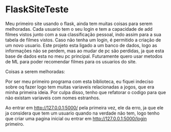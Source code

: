 # FlaskSiteTeste

Meu primeiro site usando o flask, ainda tem muitas coisas para serem melhoradas. 
Cada usuario tem o seu login e tem a capacidade de add filmes vistos junto com a sua classificação pessoal, indo assim para a sua tabela de filmes vistos. Caso não tenha um login, é permitido a criação de um novo usuario. Este projeto esta ligado a um banco de dados, logo as informações não se perdem, mas ao mudar de pc são perdidas, ja que esta base de dados esta no meu pc principal.
Futuramente quero usar metodos de ML para poder recomendar filmes para os usuarios do site. 


Coisas a serem melhoradas:

Por ser meu primeiro programa com esta biblioteca, eu fiquei indeciso sobre oq fazer logo tem muitas variaveis relacionadas a jogos, que era minha primeira ideia. Por culpa disso,
tenho que refatorar o codigo para que não existam variaveis com nomes estranhos.

Ao entrar em http://127.0.0.1:5000/ pela primeira vez, ele da erro, ja que ele ja considera que tem um usuario quando na verdade não tem, logo tenho que criar uma pagina inicial
ou entrar em http://127.0.0.1:5000/login primeiro.
